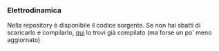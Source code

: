 ### Elettrodinamica

Nella repository è disponibile il codice sorgente. Se non hai sbatti di scaricarlo e compilarlo, [qui](http://uz.sns.it/~auron95/Riassunti/Elettrodinamica/Elettrodinamica.pdf) lo trovi già compilato (ma forse un po' meno aggiornato)
